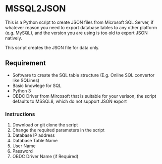 <h1>MSSQL2JSON</h1>
This is a Python script to create JSON files from Microsoft SQL Server, if whatever reason you need to export database tables to any other platform (e.g. MySQL), and the version you are using is too old to export JSON natively.

This script creates the JSON file for data only.


## Requirement
* Software to create the SQL table structure (E.g. Online SQL convertor like SQLines)
* Basic knowlege for SQL
* Python 3
* OBDC Driver from Mircosoft that is suitable for your verison, the script defaults to MSSQL8, which do not support JSON export

### Instructions
1. Download or git clone the script
1. Change the required parameters in the script
  1. Database IP address
  1. Database Table Name
  1. User Name
  1. Password
  1. OBDC Driver Name (if Required)